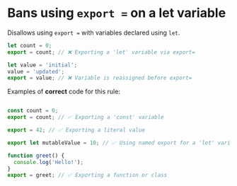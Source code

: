 # Bans using `export =` on a let variable

<!-- end auto-generated rule header -->
<!-- end auto-generated rule header -->
<!-- Do not manually modify this header. Run: `npm run eslint-docs` -->

Disallows using `export =` with variables declared using `let`.

```js
let count = 0;
export = count; // ❌ Exporting a 'let' variable via export=
```

```js
let value = 'initial';
value = 'updated';
export = value; // ❌ Variable is reassigned before export=
```

Examples of **correct** code for this rule:

```js

const count = 0;
export = count; // ✅ Exporting a 'const' variable

export = 42; // ✅ Exporting a literal value

export let mutableValue = 10; // ✅ Using named export for a 'let' variable

function greet() {
  console.log('Hello!');
}
export = greet; // ✅ Exporting a function or class
```
